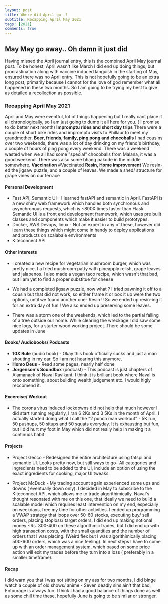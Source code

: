 ```yaml
---
layout: post
title: Where did April go  ?
subtitle: Recapping April May 2021
tags: [2021]
comments: true
---
```

## May May go away.. Oh damn it just did

Having missed the April journal entry, this is the combined April May journal post. To be honest, April wasn't like March I did end up doing things, but procrastination along with vaccine induced languish in the starting of May, ensured there was no April entry. This is not hopefully going to be an extra long post, primarily because I cannot for the love of god remember what all happened in these two months. So I am going to be trying my best to give as detailed a recollection as possible.

### Recapping April May 2021

April and May were eventful, lot of things happening but I really cant place it all chronologically, so I am just going to dump it all here for you. ( I promise to do better next month)
**Impromptu rides and short day trips** There were a couple of short bike rides and impromptu visits to Phillaur to meet my grandmother.
**Beer, friends, family, ping pong and chocoballs** I had cousins over two weekends, there was a lot of day drinking on my friend's birthday, a couple of hours of ping pong every weekend. There was a weekend wasted when we all had some "special" chocoballs from Malana, it was a good weekend. There was also some bhang pakode in the middle somewhere.
**Vaccination** #Vaccinated
**Resin, Home improvement** We resin-ed the jigsaw puzzle, and a couple of leaves. We made a shed/ structure for grape vines on our terrace




#### Personal Development
* Fast API, Semantic UI - I learned fastAPI and semantic in April. FastAPI is a new shiny web framework which handles both synchronous and asynchronous requests, which is ~800X times faster than Flask. Semantic UI is a front end development framework, which uses pre built classes and components which make it easier to build prototypes.
* Docker, AWS Devops, linux - Not an expert in any of these, however did learn these things which might come in handy to deploy applications and products on scalabale environments
* Kiteconnect API

#### Other interests
* I created a new recipe for vegetarian mushroom burger, which was pretty nice. I a fried mushroom patty with pineapply relish, grape leaves and jalapenos. I also made a vegan taco recipe, which wasn't that bad, but I am yet to find a proper substitue for cheese

* We had a completed jigsaw puzzle, now what ? I tried pawning it off to a cousin but that did not work, so either frame it or box it up were the two options, until we found another one- Resin !! So we ended up resin-ing it for an extra day of fun ! We also ended up preserving some leaves.

* There was a storm one of the weekends, which led to the partial falling of a tree outside our home. While clearing the wreckage I did saw some nice logs, for a starter wood working project. There should be some updates in June



#### Books/ Audiobooks/ Podcasts
* **10X Rule** (audio book) - Okay this book officially sucks and just a man shouting in my ear. So I am not hearing this anymore.
* **Homo Deus** - Read some pages, nearly half done
* **Jorgenson's Soundbox** (podcast) - This podcast is just chapters of Alamanack of Naval Ravikant. I think it is brilliant book where Naval is onto something, about building wealth judgement etc. I would higly reccomend it.

#### Excercise/ Workout

* The corona virus induced lockdowns did not help that much however I did start running regularly, I ran 6 2Ks and 3 5Ks in the month of April. I actually started doing what I call the "2 punch man workout" - 5K run, 50 pushups, 50 situps and 50 squats everyday. It is exhausting but fun, but I did hurt my foot in May which did not really help in making it a continuos habit
 

#### Projects

* Project Gecco - Redesigned the entire architecture using fatspi and semantic UI. Looks pretty now, but still ways to go- All categories and ingredients need to be added to the UI, include an option of using the exact ingredients for cooking, major UI tweaks.

* Project McDuck - My trading account again experienced some ups and downs ( eventually down only). I decided in May to subscribe to the Kiteconnect API, which allows me to trade algorithimically. Naval's thought resonated with me on this one, that ideally we need to build a scalable model which requires least intervention on my end, especially on weekdays, free my time for other activities. I ended up programming a VWAP strategy that loops over 50-60 stocks, executing buy/ sell orders, placing stoploss/ target orders. I did end up making notional money ~Rs. 300-400 on these algorithmic trades, but I did end up with high transaction costs, with the small quantities and the number of orders that I was placing. (Weird flex but I was algorithimically placing 500-600 orders, which was a nice feeling). In next steps I have to come up with an order management system, which based on some price action will exit my trades before they turn into a loss ( preferably in a smaller timeframe).


#### Recap

I did warn you that I was not sitting on my ass for two months, I did binge watch a couple of old shows/ anime - Seven deadly sins ain't that bad, Entourage is always fun. I think I had a good balance of things done as well as some chill time these, hopefully June is going to be similar or stronger.

